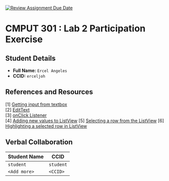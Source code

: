 [![Review Assignment Due Date](https://classroom.github.com/assets/deadline-readme-button-22041afd0340ce965d47ae6ef1cefeee28c7c493a6346c4f15d667ab976d596c.svg)](https://classroom.github.com/a/4btn9xaF)
# CMPUT 301 : Lab 2 Participation Exercise

## Student Details

- **Full Name:** `Ercel Angeles`
- **CCID:** `erceljoh`

## References and Resources

[1] [Getting input from textbox](https://www.youtube.com/watch?v=tZvjSl9dswg)  
[2] [EditText](https://www.youtube.com/watch?v=-Yelywy0idc)  
[3] [onClick Listener](https://www.youtube.com/watch?v=fqfv6gOZZhY)  
[4] [Adding new values to ListView](https://www.youtube.com/watch?v=7yZngVxaZDM)
[5] [Selecting a row from the ListView](https://www.youtube.com/watch?v=5F5EJ1LUoZY)
[6] [Highlighting a selected row in ListView](https://stackoverflow.com/questions/5853719/highlighting-only-the-selected-item-in-the-listview-in-android)

## Verbal Collaboration

| Student Name | CCID      |
| ------------ | --------- |
| `student`    | `student` |
| `<Add more>` | `<CCID>`  |
